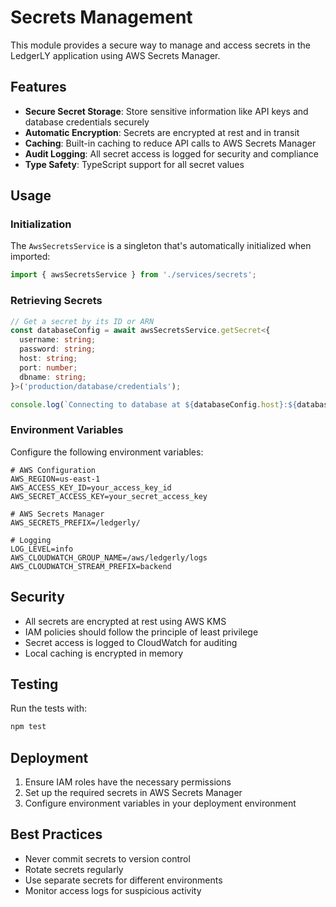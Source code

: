 # Secrets Management

This module provides a secure way to manage and access secrets in the LedgerLY application using AWS Secrets Manager.

## Features

- **Secure Secret Storage**: Store sensitive information like API keys and database credentials securely
- **Automatic Encryption**: Secrets are encrypted at rest and in transit
- **Caching**: Built-in caching to reduce API calls to AWS Secrets Manager
- **Audit Logging**: All secret access is logged for security and compliance
- **Type Safety**: TypeScript support for all secret values

## Usage

### Initialization

The `AwsSecretsService` is a singleton that's automatically initialized when imported:

```typescript
import { awsSecretsService } from './services/secrets';
```

### Retrieving Secrets

```typescript
// Get a secret by its ID or ARN
const databaseConfig = await awsSecretsService.getSecret<{ 
  username: string;
  password: string;
  host: string;
  port: number;
  dbname: string;
}>('production/database/credentials');

console.log(`Connecting to database at ${databaseConfig.host}:${databaseConfig.port}`);
```

### Environment Variables

Configure the following environment variables:

```env
# AWS Configuration
AWS_REGION=us-east-1
AWS_ACCESS_KEY_ID=your_access_key_id
AWS_SECRET_ACCESS_KEY=your_secret_access_key

# AWS Secrets Manager
AWS_SECRETS_PREFIX=/ledgerly/

# Logging
LOG_LEVEL=info
AWS_CLOUDWATCH_GROUP_NAME=/aws/ledgerly/logs
AWS_CLOUDWATCH_STREAM_PREFIX=backend
```

## Security

- All secrets are encrypted at rest using AWS KMS
- IAM policies should follow the principle of least privilege
- Secret access is logged to CloudWatch for auditing
- Local caching is encrypted in memory

## Testing

Run the tests with:

```bash
npm test
```

## Deployment

1. Ensure IAM roles have the necessary permissions
2. Set up the required secrets in AWS Secrets Manager
3. Configure environment variables in your deployment environment

## Best Practices

- Never commit secrets to version control
- Rotate secrets regularly
- Use separate secrets for different environments
- Monitor access logs for suspicious activity
